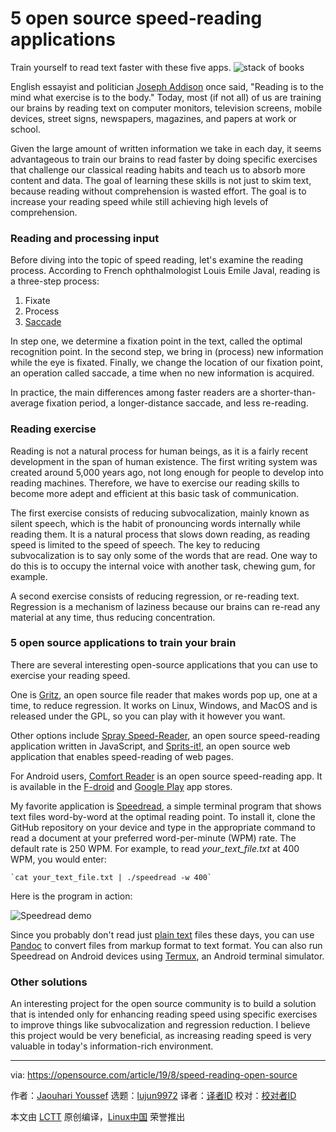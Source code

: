 [#]: collector: (lujun9972)
[#]: translator: (geekpi)
[#]: reviewer: ( )
[#]: publisher: ( )
[#]: url: ( )
[#]: subject: (5 open source speed-reading applications)
[#]: via: (https://opensource.com/article/19/8/speed-reading-open-source)
[#]: author: (Jaouhari Youssef https://opensource.com/users/jaouhari)

5 open source speed-reading applications
======
Train yourself to read text faster with these five apps.
![stack of books][1]

English essayist and politician [Joseph Addison][2] once said, "Reading is to the mind what exercise is to the body." Today, most (if not all) of us are training our brains by reading text on computer monitors, television screens, mobile devices, street signs, newspapers, magazines, and papers at work or school.

Given the large amount of written information we take in each day, it seems advantageous to train our brains to read faster by doing specific exercises that challenge our classical reading habits and teach us to absorb more content and data. The goal of learning these skills is not just to skim text, because reading without comprehension is wasted effort. The goal is to increase your reading speed while still achieving high levels of comprehension.

### Reading and processing input

Before diving into the topic of speed reading, let's examine the reading process. According to French ophthalmologist Louis Emile Javal, reading is a three-step process:

  1. Fixate
  2. Process
  3. [Saccade][3]



In step one, we determine a fixation point in the text, called the optimal recognition point. In the second step, we bring in (process) new information while the eye is fixated. Finally, we change the location of our fixation point, an operation called saccade, a time when no new information is acquired.

In practice, the main differences among faster readers are a shorter-than-average fixation period, a longer-distance saccade, and less re-reading.

### Reading exercise

Reading is not a natural process for human beings, as it is a fairly recent development in the span of human existence. The first writing system was created around 5,000 years ago, not long enough for people to develop into reading machines. Therefore, we have to exercise our reading skills to become more adept and efficient at this basic task of communication.

The first exercise consists of reducing subvocalization, mainly known as silent speech, which is the habit of pronouncing words internally while reading them. It is a natural process that slows down reading, as reading speed is limited to the speed of speech. The key to reducing subvocalization is to say only some of the words that are read. One way to do this is to occupy the internal voice with another task, chewing gum, for example.

A second exercise consists of reducing regression, or re-reading text. Regression is a mechanism of laziness because our brains can re-read any material at any time, thus reducing concentration.

### 5 open source applications to train your brain

There are several interesting open-source applications that you can use to exercise your reading speed.

One is [Gritz][4], an open source file reader that makes words pop up, one at a time, to reduce regression. It works on Linux, Windows, and MacOS and is released under the GPL, so you can play with it however you want.

Other options include [Spray Speed-Reader][5], an open source speed-reading application written in JavaScript, and [Sprits-it!][6], an open source web application that enables speed-reading of web pages.

For Android users, [Comfort Reader][7] is an open source speed-reading app. It is available in the [F-droid][8] and [Google Play][9] app stores.

My favorite application is [Speedread][10], a simple terminal program that shows text files word-by-word at the optimal reading point. To install it, clone the GitHub repository on your device and type in the appropriate command to read a document at your preferred word-per-minute (WPM) rate. The default rate is 250 WPM. For example, to read _your_text_file.txt_ at 400 WPM, you would enter:


```
`cat your_text_file.txt | ./speedread -w 400`
```

Here is the program in action:

![Speedread demo][11]

Since you probably don't read just [plain text][12] files these days, you can use [Pandoc][13] to convert files from markup format to text format. You can also run Speedread on Android devices using [Termux][14], an Android terminal simulator.

### Other solutions

An interesting project for the open source community is to build a solution that is intended only for enhancing reading speed using specific exercises to improve things like subvocalization and regression reduction. I believe this project would be very beneficial, as increasing reading speed is very valuable in today's information-rich environment.

--------------------------------------------------------------------------------

via: https://opensource.com/article/19/8/speed-reading-open-source

作者：[Jaouhari Youssef][a]
选题：[lujun9972][b]
译者：[译者ID](https://github.com/译者ID)
校对：[校对者ID](https://github.com/校对者ID)

本文由 [LCTT](https://github.com/LCTT/TranslateProject) 原创编译，[Linux中国](https://linux.cn/) 荣誉推出

[a]: https://opensource.com/users/jaouhari
[b]: https://github.com/lujun9972
[1]: https://opensource.com/sites/default/files/styles/image-full-size/public/lead-images/books_stack_library_reading.jpg?itok=uulcS8Sw (stack of books)
[2]: https://en.wikipedia.org/wiki/Joseph_Addison
[3]: https://en.wikipedia.org/wiki/Saccade
[4]: https://github.com/jeffkowalski/gritz
[5]: https://github.com/chaimpeck/spray
[6]: https://github.com/the-happy-hippo/sprits-it
[7]: https://github.com/mschlauch/comfortreader
[8]: https://f-droid.org/packages/com.mschlauch.comfortreader/
[9]: https://play.google.com/store/apps/details?id=com.mschlauch.comfortreader
[10]: https://github.com/pasky/speedread
[11]: https://opensource.com/sites/default/files/uploads/speedread_demo.gif (Speedread demo)
[12]: https://plaintextproject.online/
[13]: https://opensource.com/article/18/9/intro-pandoc
[14]: https://termux.com/
